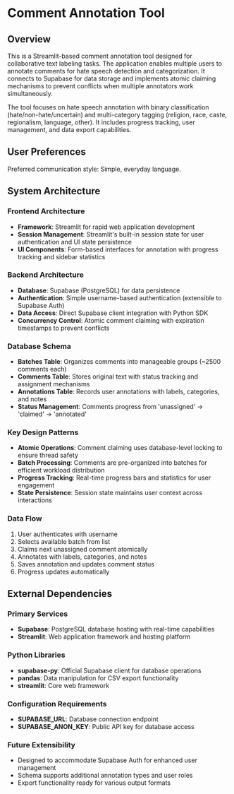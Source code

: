 # Comment Annotation Tool

## Overview

This is a Streamlit-based comment annotation tool designed for collaborative text labeling tasks. The application enables multiple users to annotate comments for hate speech detection and categorization. It connects to Supabase for data storage and implements atomic claiming mechanisms to prevent conflicts when multiple annotators work simultaneously.

The tool focuses on hate speech annotation with binary classification (hate/non-hate/uncertain) and multi-category tagging (religion, race, caste, regionalism, language, other). It includes progress tracking, user management, and data export capabilities.

## User Preferences

Preferred communication style: Simple, everyday language.

## System Architecture

### Frontend Architecture
- **Framework**: Streamlit for rapid web application development
- **Session Management**: Streamlit's built-in session state for user authentication and UI state persistence
- **UI Components**: Form-based interfaces for annotation with progress tracking and sidebar statistics

### Backend Architecture
- **Database**: Supabase (PostgreSQL) for data persistence
- **Authentication**: Simple username-based authentication (extensible to Supabase Auth)
- **Data Access**: Direct Supabase client integration with Python SDK
- **Concurrency Control**: Atomic comment claiming with expiration timestamps to prevent conflicts

### Database Schema
- **Batches Table**: Organizes comments into manageable groups (~2500 comments each)
- **Comments Table**: Stores original text with status tracking and assignment mechanisms
- **Annotations Table**: Records user annotations with labels, categories, and notes
- **Status Management**: Comments progress from 'unassigned' → 'claimed' → 'annotated'

### Key Design Patterns
- **Atomic Operations**: Comment claiming uses database-level locking to ensure thread safety
- **Batch Processing**: Comments are pre-organized into batches for efficient workload distribution
- **Progress Tracking**: Real-time progress bars and statistics for user engagement
- **State Persistence**: Session state maintains user context across interactions

### Data Flow
1. User authenticates with username
2. Selects available batch from list
3. Claims next unassigned comment atomically
4. Annotates with labels, categories, and notes
5. Saves annotation and updates comment status
6. Progress updates automatically

## External Dependencies

### Primary Services
- **Supabase**: PostgreSQL database hosting with real-time capabilities
- **Streamlit**: Web application framework and hosting platform

### Python Libraries
- **supabase-py**: Official Supabase client for database operations
- **pandas**: Data manipulation for CSV export functionality
- **streamlit**: Core web framework

### Configuration Requirements
- **SUPABASE_URL**: Database connection endpoint
- **SUPABASE_ANON_KEY**: Public API key for database access

### Future Extensibility
- Designed to accommodate Supabase Auth for enhanced user management
- Schema supports additional annotation types and user roles
- Export functionality ready for various output formats